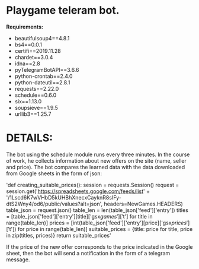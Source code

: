 # Playgame teleram bot.

**Requirements:**
  - beautifulsoup4==4.8.1
  - bs4==0.0.1
  - certifi==2019.11.28
  - chardet==3.0.4
  - idna==2.8
  - pyTelegramBotAPI==3.6.6
  - python-crontab==2.4.0
  - python-dateutil==2.8.1
  - requests==2.22.0
  - schedule==0.6.0
  - six==1.13.0
  - soupsieve==1.9.5
  - urllib3==1.25.7

# DETAILS:

  The bot using the schedule module runs every three minutes. In the course of work, he
collects information about new offers on the site (name, seller and price). The bot
compares the learned data with the data downloaded from Google sheets in the form of
json: 

'def creating_suitable_prices():
    session = requests.Session()
    request = session.get('https://spreadsheets.google.com/feeds/list' +
                          '/1Lscd6K7wVHbD5kUHBhXnecxCayknR8sIFy-dtS2Wny4/od6/public/values?alt=json',
                          headers=NewGames.HEADERS)
    table_json = request.json()
    table_len = len(table_json['feed']['entry'])
    titles = [table_json['feed']['entry'][title]['gsx$games']['$t'] for title in range(table_len)]
    prices = [int(table_json['feed']['entry'][price]['gsx$prices']['$t']) for price in range(table_len)]
    suitable_prices = {title: price for title, price in zip(titles, prices)}
    return suitable_prices'

If the price of the new offer corresponds to the price indicated in the Google
sheet, then the bot will send a notification in the form of a telegram message.
 
 
